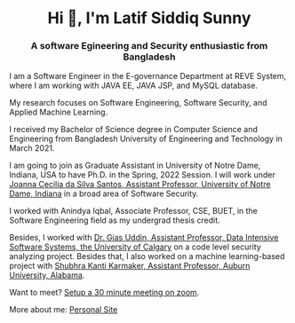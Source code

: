 <h1 align="center">Hi 👋, I'm Latif Siddiq Sunny</h1>
<h3 align="center">A software Egineering and Security enthusiastic from Bangladesh</h3>

<p>I am a Software Engineer in the E-governance Department at REVE System, where I am
          working with JAVA EE, JAVA JSP, and MySQL database.</p>

<p>My research focuses on Software Engineering, Software Security, and Applied Machine Learning.</p>

<p>I received my Bachelor of Science degree in Computer Science and Engineering from Bangladesh University of Engineering and Technology in March 2021.</p>
<p>I am going to join as Graduate Assistant in University of Notre Dame, Indiana, USA to have Ph.D. in the Spring, 2022 Session. I will work under <a href="https://joannacss.github.io/">Joanna Cecilia da Silva Santos, Assistant Professor, University of Notre Dame, Indiana</a> in a broad area of Software Security.</p> 

<p>I worked with Anindya Iqbal, Associate Professor, CSE, BUET, in the Software Engineering field as my undergrad thesis credit.</p>

<p>Besides, I worked with <a href="https://giasuddin.ca">Dr. Gias Uddin, Assistant Professor, Data Intensive Software Systems, the University of Calgary</a> on a code level security analyzing project. Besides that, I also worked on a machine learning-based project with <a href="https://karmake2.github.io">Shubhra Kanti Karmaker, Assistant Professor, Auburn University, Alabama</a>.</p>

<p>Want to meet? <a href="https://calendly.com/lsiddiqsunny/30min">Setup a 30 minute meeting on zoom</a>.</p>

<p>More about me: <a href="https://lsiddiqsunny.github.io/">Personal Site</a></p>


